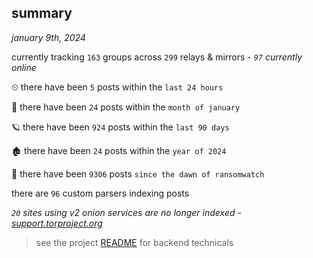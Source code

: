 
## summary
_january 9th, 2024_

currently tracking `163` groups across `299` relays & mirrors - _`97` currently online_

⏲ there have been `5` posts within the `last 24 hours`

🦈 there have been `24` posts within the `month of january`

🪐 there have been `924` posts within the `last 90 days`

🏚 there have been `24` posts within the `year of 2024`

🦕 there have been `9306` posts `since the dawn of ransomwatch`

there are `96` custom parsers indexing posts

_`20` sites using v2 onion services are no longer indexed - [support.torproject.org](https://support.torproject.org/onionservices/v2-deprecation/)_

> see the project [README](https://github.com/joshhighet/ransomwatch#ransomwatch--) for backend technicals
